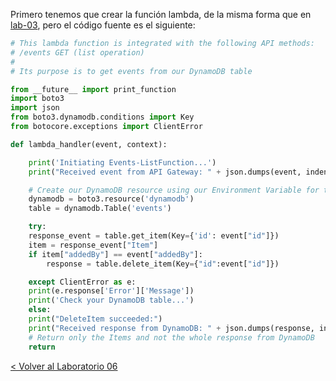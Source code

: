 
Primero tenemos que crear la función lambda, de la misma forma que en [lab-03](../lambda-functions-python/EventsList), pero el código fuente es el siguiente:

```python
# This lambda function is integrated with the following API methods:
# /events GET (list operation)
#
# Its purpose is to get events from our DynamoDB table

from __future__ import print_function
import boto3
import json
from boto3.dynamodb.conditions import Key
from botocore.exceptions import ClientError

def lambda_handler(event, context):

    print('Initiating Events-ListFunction...')
    print("Received event from API Gateway: " + json.dumps(event, indent=2))

    # Create our DynamoDB resource using our Environment Variable for table name
    dynamodb = boto3.resource('dynamodb')
    table = dynamodb.Table('events')

    try:
	response_event = table.get_item(Key={'id': event["id"]})
	item = response_event["Item"]
	if item["addedBy"] == event["addedBy"]:
	    response = table.delete_item(Key={"id":event["id"]})

    except ClientError as e:
	print(e.response['Error']['Message'])
	print('Check your DynamoDB table...')
    else:
	print("DeleteItem succeeded:")
	print("Received response from DynamoDB: " + json.dumps(response, indent=2))
	# Return only the Items and not the whole response from DynamoDB
	return
```


[< Volver al Laboratorio 06 ](../../lab-06#crear-endpoint-4)
